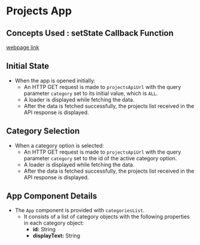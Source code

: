 # Projects App
## Concepts Used : setState Callback Function

[webpage link](https://bvreactjs56.ccbp.tech)

## Initial State

- When the app is opened initially:
  - An HTTP GET request is made to `projectsApiUrl` with the query parameter `category` set to its initial value, which is `ALL`.
  - A loader is displayed while fetching the data.
  - After the data is fetched successfully, the projects list received in the API response is displayed.

## Category Selection

- When a category option is selected:
  - An HTTP GET request is made to `projectsApiUrl` with the query parameter `category` set to the id of the active category option.
  - A loader is displayed while fetching the data.
  - After the data is fetched successfully, the projects list received in the API response is displayed.

## App Component Details

- The `App` component is provided with `categoriesList`.
  - It consists of a list of category objects with the following properties in each category object:
    - **id:** String
    - **displayText:** String
